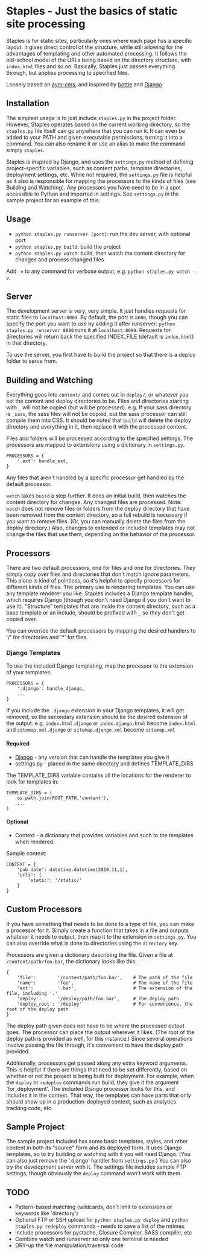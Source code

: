 # Staples - Just the basics of static site processing

Staples is for static sites, particularly ones where each page has a specific layout. It gives direct control of the structure, while still allowing for the advantages of templating and other automated processing. It follows the old-school model of the URLs being based on the directory structure, with `index.html` files and so on. Basically, Staples just passes everything through, but applies processing to specified files.

Loosely based on [aym-cms](https://github.com/lethain/aym-cms), and inspired by [bottle](http://bottle.paws.de) and [Django](http://www.djangoproject.com)


## Installation

The simplest usage is to just include `staples.py` in the project folder. However, Staples operates based on the current working directory, so the `staples.py` file itself can go anywhere that you can run it. It can even be added to your PATH and given executable permissions, turning it into a command. You can also rename it or use an alias to make the command simply `staples`.

Staples is inspired by Django, and uses the `settings.py` method of defining project-specific variables, such as content paths, template directories, deployment settings, etc. While not required, the `settings.py` file is helpful as it also is responsible for mapping the processors to the kinds of files (see Building and Watching). Any processors you have need to be in a spot accessible to Python and imported in settings. See `settings.py` in the sample project for an example of this.


## Usage

* `python staples.py runserver [port]`: run the dev server, with optional port
* `python staples.py build`: build the project
* `python staples.py watch`: build, then watch the content directory for changes and process changed files

Add `-v` to any command for verbose output, e.g. `python staples.py watch -v`.

## Server

The development server is very, very simple. It just handles requests for static files to `localhost:8000`. By default, the port is `8000`, though you can specify the port you want to use by adding it after runserver: `python staples.py runserver 8080` runs it at `localhost:8080`. Requests for directories will return back the specified INDEX_FILE (default is `index.html`) in that directory.

To use the server, you first have to build the project so that there is a deploy folder to serve from.


## Building and Watching

Everything goes into `content/` and comes out in `deploy/`, or whatever you set the content and deploy directories to be. Files and directories starting with `_` will not be copied (but will be processed). e.g. If your sass directory is `_sass`, the sass files will not be copied, but the sass processor can still compile them into CSS. It should be noted that `build` will delete the deploy directory and everything in it, then replace it with the processed content.

Files and folders will be processed according to the specified settings. The processors are mapped to extensions using a dictionary in `settings.py`.

    PROCESSORS = {
        '.ext': handle_ext,
    }

Any files that aren't handled by a specific processor get handled by the default processor.

`watch` takes `build` a step further. It does an initial build, then watches the content directory for changes. Any changed files are processed.
Note: `watch` does not remove files or folders from the deploy directory that have been removed from the content directory, so a full rebuild is necessary if you want to remove files. (Or, you can manually delete the files from the deploy directory.) Also, changes to extended or included templates may not change the files that use them, depending on the behavior of the processor.


## Processors

There are two default processors, one for files and one for directories. They simply copy over files and directories that don't match ignore parameters. This alone is kind of pointless, so it's helpful to specify processors for different kinds of files. The primary use is rendering templates. You can use any template renderer you like. Staples includes a Django template handler, which requires Django (though you don't need Django if you don't want to use it). "Structure" templates that are inside the content directory, such as a base template or an include, should be prefixed with `_` so they don't get copied over.

You can override the default processors by mapping the desired handlers to '/' for directories and '*' for files.

### Django Templates
To use the included Django templating, map the processor to the extension of your templates:

    PROCESSORS = {
        '.django': handle_django,
        ...
    }

If you include the `.django` extension in your Django templates, it will get removed, so the secondary extension should be the desired extension of the output. e.g. `index.html.django` or `index.django.html` become `index.html` and `sitemap.xml.django` or `sitemap.django.xml` become `sitemap.xml`

#### Required

* [Django](http://www.djangoproject.com/) - any version that can handle the templates you give it
* settings.py - placed in the same directory and defines TEMPLATE_DIRS

The TEMPLATE_DIRS variable contains all the locations for the renderer to look for templates in:

    TEMPLATE_DIRS = (
        os.path.join(ROOT_PATH,'content'),
        ...
    )

#### Optional

* Context - a dictionary that provides variables and such to the templates when rendered.

Sample context:

    CONTEXT = {
        'pub_date': datetime.datetime(2010,11,1),
        'urls': {
            'static': '/static/'
        }
    }


## Custom Processors

If you have something that needs to be done to a type of file, you can make a processor for it. Simply create a function that takes in a file and outputs whatever it needs to output, then map it to the extension in `settings.py`. You can also override what is done to directories using the `directory` key.

Processors are given a dictionary describing the file. Given a file at `/content/path/foo.bar`, the dictionary looks like this:

    {
        'file':        '/content/path/foo.bar',    # The path of the file
        'name':        'foo',                      # The name of the file
        'ext':         '.bar',                     # The extension of the file, including '.'
        'deploy':      '/deploy/path/foo.bar',     # The deploy path
        'deploy_root': '/deploy'                   # For convenience, the root of the deploy path
    }

The deploy path given does not have to be where the processed output goes. The processor can place the output wherever it likes. (The root of the deploy path is provided as well, for this instance.) Since several operations involve passing the file through, it's convenient to have the deploy path provided.

Additionally, processors get passed along any extra keyword arguments. This is helpful if there are things that need to be set differently, based on whether or not the project is being built for deployment. For example, when the `deploy` or `redeploy` commands run build, they give it the argument 'for_deployment'. The included Django processor looks for this, and includes it in the context. That way, the templates can have parts that only should show up in a production-deployed context, such as analytics tracking code, etc.

## Sample Project

The sample project included has some basic templates, styles, and other content in both its "source" form and its deployed form. It uses Django templates, so to try building or watching with it you will need Django. (You can also just remove the '.django' handler from `settings.py`.) You can also try the development server with it. The settings file includes sample FTP settings, though obviously the `deploy` command won't work with them.


## TODO
* Pattern-based matching (wildcards, don't limit to extensions or keywords like 'directory')
* Optional FTP or SSH upload for `python staples.py deploy` and `python staples.py redeploy` commands - needs to save a list of the mtimes.
* Include processors for pystache, Closure Compiler, SASS compiler, etc
* Combine watch and runserver so only one terminal is needed
* DRY-up the file manipulation/traversal code